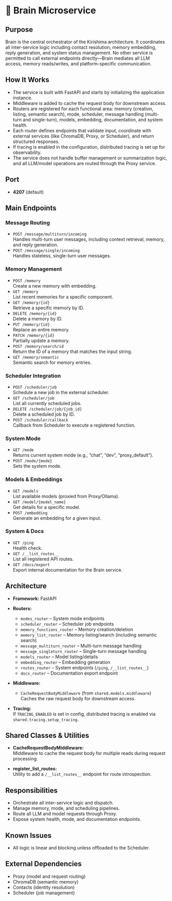 # 🧠 Brain Microservice

## Purpose

Brain is the central orchestrator of the Kirishima architecture. It coordinates all inter-service logic including contact resolution, memory embedding, reply generation, and system status management. No other service is permitted to call external endpoints directly—Brain mediates all LLM access, memory reads/writes, and platform-specific communication.

## How It Works

- The service is built with FastAPI and starts by initializing the application instance.
- Middleware is added to cache the request body for downstream access.
- Routers are registered for each functional area: memory (creation, listing, semantic search), mode, scheduler, message handling (multi-turn and single-turn), models, embedding, documentation, and system health.
- Each router defines endpoints that validate input, coordinate with external services (like ChromaDB, Proxy, or Scheduler), and return structured responses.
- If tracing is enabled in the configuration, distributed tracing is set up for observability.
- The service does not handle buffer management or summarization logic, and all LLM/model operations are routed through the Proxy service.

## Port

- **4207** (default)

## Main Endpoints

### Message Routing
- `POST /message/multiturn/incoming`  
  Handles multi-turn user messages, including context retrieval, memory, and reply generation.
- `POST /message/single/incoming`  
  Handles stateless, single-turn user messages.

### Memory Management
- `POST /memory`  
  Create a new memory with embedding.
- `GET /memory`  
  List recent memories for a specific component.
- `GET /memory/{id}`  
  Retrieve a specific memory by ID.
- `DELETE /memory/{id}`  
  Delete a memory by ID.
- `PUT /memory/{id}`  
  Replace an entire memory.
- `PATCH /memory/{id}`  
  Partially update a memory.
- `POST /memory/search/id`  
  Return the ID of a memory that matches the input string.
- `GET /memory/semantic`  
  Semantic search for memory entries.

### Scheduler Integration
- `POST /scheduler/job`  
  Schedule a new job in the external scheduler.
- `GET /scheduler/job`  
  List all currently scheduled jobs.
- `DELETE /scheduler/job/{job_id}`  
  Delete a scheduled job by ID.
- `POST /scheduler/callback`  
  Callback from Scheduler to execute a registered function.

### System Mode
- `GET /mode`  
  Returns current system mode (e.g., “chat”, “dev”, “proxy_default”).
- `POST /mode/{mode}`  
  Sets the system mode.

### Models & Embeddings
- `GET /models`  
  List available models (proxied from Proxy/Ollama).
- `GET /model/{model_name}`  
  Get details for a specific model.
- `POST /embedding`  
  Generate an embedding for a given input.

### System & Docs
- `GET /ping`  
  Health check.
- `GET /__list_routes__`  
  List all registered API routes.
- `GET /docs/export`  
  Export internal documentation for the Brain service.

## Architecture

- **Framework:** FastAPI
- **Routers:**  
  - `modes_router` – System mode endpoints  
  - `scheduler_router` – Scheduler job endpoints  
  - `memory_functions_router` – Memory creation/deletion  
  - `memory_list_router` – Memory listing/search (including semantic search)  
  - `message_multiturn_router` – Multi-turn message handling  
  - `message_singleturn_router` – Single-turn message handling  
  - `models_router` – Model listing/details  
  - `embedding_router` – Embedding generation  
  - `routes_router` – System endpoints (`/ping`, `/__list_routes__`)  
  - `docs_router` – Documentation export endpoint

- **Middleware:**  
  - `CacheRequestBodyMiddleware` (from `shared.models.middleware`)  
    Caches the raw request body for downstream access.

- **Tracing:**  
  If `TRACING_ENABLED` is set in config, distributed tracing is enabled via `shared.tracing.setup_tracing`.

## Shared Classes & Utilities

- **CacheRequestBodyMiddleware:**  
  Middleware to cache the request body for multiple reads during request processing.

- **register_list_routes:**  
  Utility to add a `/__list_routes__` endpoint for route introspection.

## Responsibilities

- Orchestrate all inter-service logic and dispatch.
- Manage memory, mode, and scheduling pipelines.
- Route all LLM and model requests through Proxy.
- Expose system health, mode, and documentation endpoints.

## Known Issues

- All logic is linear and blocking unless offloaded to the Scheduler.

## External Dependencies

- Proxy (model and request routing)
- ChromaDB (semantic memory)
- Contacts (identity resolution)
- Scheduler (job management)

